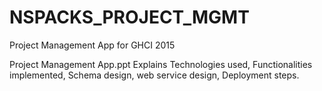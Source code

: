 # NSPACKS_PROJECT_MGMT
Project Management App for GHCI 2015

Project Management App.ppt
Explains Technologies used, Functionalities implemented, Schema design, web service design, Deployment steps.
